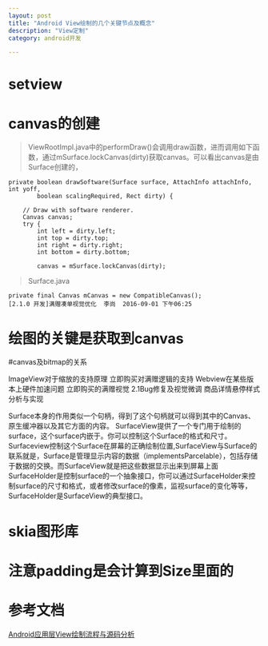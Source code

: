 ```yaml
---
layout: post
title: "Android View绘制的几个关键节点及概念"
description: "View定制"
category: android开发

---
```


# setview

# canvas的创建

> ViewRootImpl.java中的performDraw()会调用draw函数，进而调用如下函数，通过mSurface.lockCanvas(dirty)获取canvas。可以看出canvas是由Surface创建的，

    private boolean drawSoftware(Surface surface, AttachInfo attachInfo, int yoff,
            boolean scalingRequired, Rect dirty) {

        // Draw with software renderer.
        Canvas canvas;
        try {
            int left = dirty.left;
            int top = dirty.top;
            int right = dirty.right;
            int bottom = dirty.bottom;

            canvas = mSurface.lockCanvas(dirty);
> Surface.java

    private final Canvas mCanvas = new CompatibleCanvas();
    [2.1.0 开发]满赠凑单视觉优化	李尚	2016-09-01 下午06:25

# 绘图的关键是获取到canvas
#canvas及bitmap的关系


ImageView对于缩放的支持原理立即购买对满赠逻辑的支持Webview在某些版本上硬件加速问题立即购买的满赠视觉2.1Bug修复及视觉微调商品详情悬停样式分析与实现


Surface本身的作用类似一个句柄，得到了这个句柄就可以得到其中的Canvas、原生缓冲器以及其它方面的内容。
SurfaceView提供了一个专门用于绘制的surface，这个surface内嵌于。你可以控制这个Surface的格式和尺寸。Surfaceview控制这个Surface在屏幕的正确绘制位置,SurfaceView与Surface的联系就是，Surface是管理显示内容的数据（implementsParcelable），包括存储于数据的交换。而SurfaceView就是把这些数据显示出来到屏幕上面
SurfaceHolder是控制surface的一个抽象接口，你可以通过SurfaceHolder来控制surface的尺寸和格式，或者修改surface的像素，监视surface的变化等等，SurfaceHolder是SurfaceView的典型接口。
       
# skia图形库
# 注意padding是会计算到Size里面的
       

# 参考文档

[Android应用层View绘制流程与源码分析](http://blog.csdn.net/yanbober/article/details/46128379)